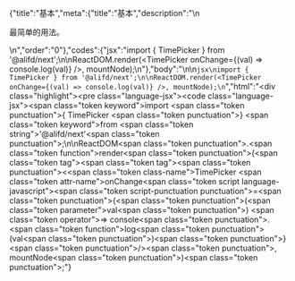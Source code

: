 {"title":"基本","meta":{"title":"基本","description":"\n<p>最简单的用法。</p>\n","order":"0"},"codes":{"jsx":"import { TimePicker } from '@alifd/next';\n\nReactDOM.render(<TimePicker onChange={(val) => console.log(val)} />, mountNode);\n"},"body":"\n\n````jsx\nimport { TimePicker } from '@alifd/next';\n\nReactDOM.render(<TimePicker onChange={(val) => console.log(val)} />, mountNode);\n````","html":"<script>(function(){'use strict';\n\nvar _next = require('@alifd/next');\n\nReactDOM.render(React.createElement(_next.TimePicker, { onChange: function onChange(val) {\n    return console.log(val);\n  } }), mountNode);})()</script><div class=\"highlight\"><pre class=\"language-jsx\"><code class=\"language-jsx\"><span class=\"token keyword\">import</span> <span class=\"token punctuation\">{</span> TimePicker <span class=\"token punctuation\">}</span> <span class=\"token keyword\">from</span> <span class=\"token string\">'@alifd/next'</span><span class=\"token punctuation\">;</span>\n\nReactDOM<span class=\"token punctuation\">.</span><span class=\"token function\">render</span><span class=\"token punctuation\">(</span><span class=\"token tag\"><span class=\"token tag\"><span class=\"token punctuation\">&lt;</span><span class=\"token class-name\">TimePicker</span></span> <span class=\"token attr-name\">onChange</span><span class=\"token script language-javascript\"><span class=\"token script-punctuation punctuation\">=</span><span class=\"token punctuation\">{</span><span class=\"token punctuation\">(</span><span class=\"token parameter\">val</span><span class=\"token punctuation\">)</span> <span class=\"token operator\">=></span> console<span class=\"token punctuation\">.</span><span class=\"token function\">log</span><span class=\"token punctuation\">(</span>val<span class=\"token punctuation\">)</span><span class=\"token punctuation\">}</span></span> <span class=\"token punctuation\">/></span></span><span class=\"token punctuation\">,</span> mountNode<span class=\"token punctuation\">)</span><span class=\"token punctuation\">;</span></code></pre></div>"}